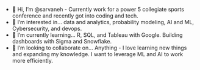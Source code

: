 - 👋 Hi, I’m @sarvaneh - Currently work for a power 5 collegiate sports conference and recently got into coding and tech. 
- 👀 I’m interested in... data and analytics, probability modeling, AI and ML, Cybersecurity, and devops. 
- 🌱 I’m currently learning... R, SQL, and Tableau with Google. Building dashboards with Sigma and Snowflake.   
- 💞️ I’m looking to collaborate on... Anything - I love learning new things and expanding my knowledge. I want to leverage ML and AI to work more efficiently.

<!---
sarvaneh/sarvaneh is a ✨ special ✨ repository because its `README.md` (this file) appears on your GitHub profile.
You can click the Preview link to take a look at your changes.
--->

